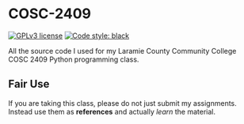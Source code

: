 # COSC-2409

[![GPLv3 license](https://img.shields.io/badge/License-GPLv3-blue.svg)](http://perso.crans.org/besson/LICENSE.html)
<a href="https://github.com/psf/black"><img alt="Code style: black" src="https://img.shields.io/badge/code%20style-black-000000.svg"></a>

All the source code I used for my Laramie County Community College COSC 2409 Python programming class.

## Fair Use

If you are taking this class, please do not just submit my assignments. Instead use them as **references** and actually _learn_ the material.
